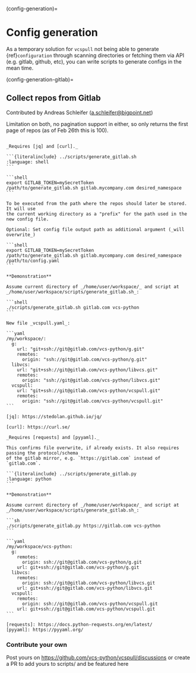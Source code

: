(config-generation)=

# Config generation

As a temporary solution for `vcspull` not being able to generate {ref}`configuration` through scanning directories or fetching them via API (e.g. gitlab, github, etc), you can write scripts to generate configs in the mean time.

(config-generation-gitlab)=

## Collect repos from Gitlab

Contributed by Andreas Schleifer (a.schleifer@bigpoint.net)

Limitation on both, no pagination support in either, so only returns the
first page of repos (as of Feb 26th this is 100).

````{tab} Shell-script

_Requires [jq] and [curl]._

```{literalinclude} ../scripts/generate_gitlab.sh
:language: shell
```

```shell
export GITLAB_TOKEN=mySecretToken
/path/to/generate_gitlab.sh gitlab.mycompany.com desired_namespace
```

To be executed from the path where the repos should later be stored. It will use
the current working directory as a "prefix" for the path used in the new config file.

Optional: Set config file output path as additional argument (_will overwrite_)

```shell
export GITLAB_TOKEN=mySecretToken
/path/to/generate_gitlab.sh gitlab.mycompany.com desired_namespace /path/to/config.yaml
```

**Demonstration**

Assume current directory of _/home/user/workspace/_ and script at _/home/user/workspace/scripts/generate_gitlab.sh_:

```shell
./scripts/generate_gitlab.sh gitlab.com vcs-python
```

New file _vcspull.yaml_:

```yaml
/my/workspace/:
  g:
    url: "git+ssh://git@gitlab.com/vcs-python/g.git"
    remotes:
      origin: "ssh://git@gitlab.com/vcs-python/g.git"
  libvcs:
    url: "git+ssh://git@gitlab.com/vcs-python/libvcs.git"
    remotes:
      origin: "ssh://git@gitlab.com/vcs-python/libvcs.git"
  vcspull:
    url: "git+ssh://git@gitlab.com/vcs-python/vcspull.git"
    remotes:
      origin: "ssh://git@gitlab.com/vcs-python/vcspull.git"
```

[jq]: https://stedolan.github.io/jq/

[curl]: https://curl.se/

````

````{tab} Python
_Requires [requests] and [pyyaml]._

This confirms file overwrite, if already exists. It also requires passing the protocol/schema
of the gitlab mirror, e.g. `https://gitlab.com` instead of `gitlab.com`.

```{literalinclude} ../scripts/generate_gitlab.py
:language: python
```

**Demonstration**

Assume current directory of _/home/user/workspace/_ and script at _/home/user/workspace/scripts/generate_gitlab.sh_:

```sh
./scripts/generate_gitlab.py https://gitlab.com vcs-python
```

```yaml
/my/workspace/vcs-python:
  g:
    remotes:
      origin: ssh://git@gitlab.com/vcs-python/g.git
    url: git+ssh://git@gitlab.com/vcs-python/g.git
  libvcs:
    remotes:
      origin: ssh://git@gitlab.com/vcs-python/libvcs.git
    url: git+ssh://git@gitlab.com/vcs-python/libvcs.git
  vcspull:
    remotes:
      origin: ssh://git@gitlab.com/vcs-python/vcspull.git
    url: git+ssh://git@gitlab.com/vcs-python/vcspull.git
```

[requests]: https://docs.python-requests.org/en/latest/
[pyyaml]: https://pyyaml.org/

````

### Contribute your own

Post yours on <https://github.com/vcs-python/vcspull/discussions> or create a PR to add
yours to scripts/ and be featured here
